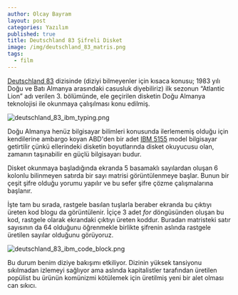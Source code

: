 ```yaml
---
author: Olcay Bayram
layout: post
categories: Yazılım
published: true
title: Deutschland 83 Şifreli Disket
image: /img/deutschland_83_matris.png
tags:
  - film
---
```

[Deutschland 83](http://www.sundance.tv/series/deutschland-83) dizisinde (diziyi bilmeyenler için kısaca konusu; 1983 yılı Doğu ve Batı Almanya arasındaki casusluk diyebiliriz) ilk sezonun “Atlantic Lion” adı verilen 3. bölümünde, ele geçirilen disketin Doğu Almanya teknolojisi ile okunmaya çalışılması konu edilmiş.

![deutschland_83_ibm_typing.png]({{site.baseurl}}/img/deutschland_83_ibm_typing.png)

Doğu Almanya henüz bilgisayar bilimleri konusunda ilerlememiş olduğu için kendilerine ambargo koyan ABD'den bir adet [IBM 5155](http://old-computers.com/museum/computer.asp?st=1&c=446) model bilgisayar getirtilir çünkü ellerindeki disketin boyutlarında disket okuyucusu olan, zamanın taşınabilir en güçlü bilgisayarı budur.

<!--more-->

Disket okunmaya başladığında ekranda 5 basamaklı sayılardan oluşan 6 kolonlu bilinmeyen satırda bir sayı matrisi görüntülenmeye başlar. Bunun bir çeşit şifre olduğu yorumu yapılır ve bu sefer şifre çözme çalışmalarına başlanır.

İşte tam bu sırada, rastgele basılan tuşlarla beraber ekranda bu çıktıyı üreten kod blogu da görüntülenir. İçiçe 3 adet _for_ döngüsünden oluşan bu kod, rastgele olarak ekrandaki çıktıyı üreten koddur. Buradan matristeki satır sayısının da 64 olduğunu öğrenmekle birlikte şifrenin aslında rastgele üretilen sayılar olduğunu görüyoruz.

![deutschland_83_ibm_code_block.png]({{site.baseurl}}/img/deutschland_83_ibm_code_block.png)

Bu durum benim diziye bakışımı etkiliyor. Dizinin yüksek tansiyonu sıkılmadan izlemeyi sağlıyor ama aslında kapitalistler tarafından üretilen popülist bu ürünün komünizmi kötülemek için üretilmiş yeni bir alet olması can sıkıcı.
